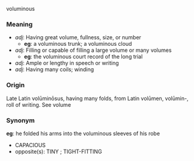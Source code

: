 voluminous
### Meaning
+ _adj_: Having great volume, fullness, size, or number
    + __eg__: a voluminous trunk; a voluminous cloud
+ _adj_: Filling or capable of filling a large volume or many volumes
    + __eg__: the voluminous court record of the long trial
+ _adj_: Ample or lengthy in speech or writing
+ _adj_: Having many coils; winding

### Origin

Late Latin volūminōsus, having many folds, from Latin volūmen, volūmin-, roll of writing. See volume

### Synonym

__eg__: he folded his arms into the voluminous sleeves of his robe

+ CAPACIOUS
+ opposite(s): TINY ; TIGHT-FITTING


